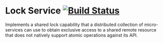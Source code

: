 # Lock Service [![Build Status](https://travis-ci.org/mevansam/terraform-provider-bosh.svg?branch=master)](https://travis-ci.org/appbricks/lock-service)

Implements a shared lock capability that a distributed collection of micro-services can use to obtain exclusive access to a shared remote resource that does not natively support atomic operations against its API.
